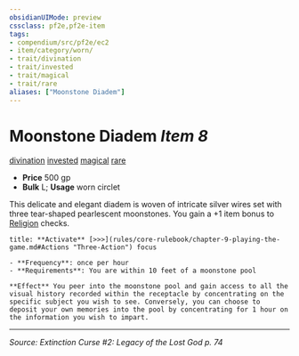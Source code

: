 ```yaml
---
obsidianUIMode: preview
cssclass: pf2e,pf2e-item
tags:
- compendium/src/pf2e/ec2
- item/category/worn/
- trait/divination
- trait/invested
- trait/magical
- trait/rare
aliases: ["Moonstone Diadem"]
---
```

# Moonstone Diadem *Item 8*  
[divination](divination.md "Divination School Trait")  [invested](invested.md "Invested Item Trait")  [magical](magical.md "Magical Item Trait")  [rare](rare.md "Rare Rarity Trait")  

- **Price** 500 gp
- **Bulk** L; **Usage** worn circlet

This delicate and elegant diadem is woven of intricate silver wires set with three tear-shaped pearlescent moonstones. You gain a +1 item bonus to [Religion](skills.md#Religion) checks.

```ad-embed-ability
title: **Activate** [>>>](rules/core-rulebook/chapter-9-playing-the-game.md#Actions "Three-Action") focus

- **Frequency**: once per hour
- **Requirements**: You are within 10 feet of a moonstone pool

**Effect** You peer into the moonstone pool and gain access to all the visual history recorded within the receptacle by concentrating on the specific subject you wish to see. Conversely, you can choose to deposit your own memories into the pool by concentrating for 1 hour on the information you wish to impart.
```


---
*Source: Extinction Curse #2: Legacy of the Lost God p. 74*